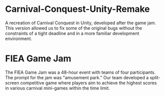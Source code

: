 # Carnival-Conquest-Unity-Remake
A recreation of Carnival Conquest in Unity, developed after the game jam. This version allowed us to fix some of the original bugs without the constraints of a tight deadline and in a more familiar development environment.

# FIEA Game Jam
The FIEA Game Jam was a 48-hour event with teams of four participants. The prompt for the jam was "amusement park." Our team developed a split-screen competitive game where players aim to achieve the highest scores in various carnival mini-games within the time limit.
